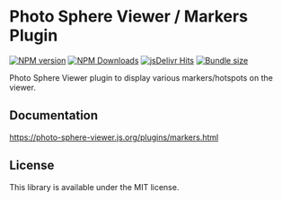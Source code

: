 # Photo Sphere Viewer / Markers Plugin

[![NPM version](https://img.shields.io/npm/v/@photo-sphere-viewer/markers-plugin?logo=npm)](https://www.npmjs.com/package/@photo-sphere-viewer/markers-plugin)
[![NPM Downloads](https://img.shields.io/npm/dm/@photo-sphere-viewer/markers-plugin?color=f86036&label=npm&logo=npm)](https://npmtrends.com/@photo-sphere-viewer/markers-plugin)
[![jsDelivr Hits](https://img.shields.io/jsdelivr/npm/hm/@photo-sphere-viewer/markers-plugin?color=%23f86036&logo=jsdelivr)](https://www.jsdelivr.com/package/npm/@photo-sphere-viewer/markers-plugin)
[![Bundle size](https://img.shields.io/bundlephobia/minzip/@photo-sphere-viewer/markers-plugin?logo=webpack&label=gzip)](https://bundlephobia.com/package/@photo-sphere-viewer/markers-plugin)

Photo Sphere Viewer plugin to display various markers/hotspots on the viewer.

## Documentation

https://photo-sphere-viewer.js.org/plugins/markers.html

## License

This library is available under the MIT license.
